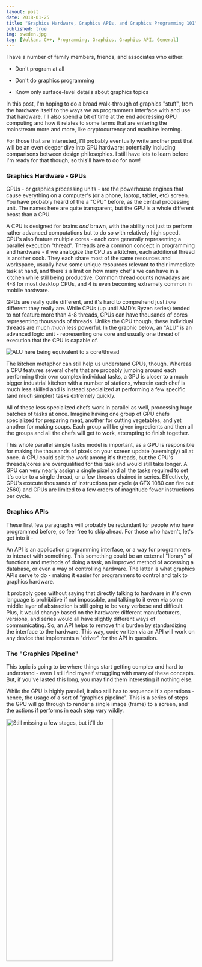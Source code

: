 ```yaml
---
layout: post
date: 2018-01-25
title: "Graphics Hardware, Graphics APIs, and Graphics Programming 101"
published: true
img: sweden.jpg
tag: [Vulkan, C++, Programming, Graphics, Graphics API, General]
---
```


I have a number of family members, friends, and associates who either:

- Don't program at all

- Don't do graphics programming

- Know only surface-level details about graphics topics

In this post, I'm hoping to do a broad walk-through of graphics "stuff", 
from the hardware itself to the ways we as programmers interface with and
use that hardware. I'll also spend a bit of time at the end addressing 
GPU computing and how it relates to some terms that are entering the mainstream
more and more, like cryptocurrency and machine learning. 

For those that are interested, I'll probably eventually write another post 
that will be an even deeper dive into GPU hardware: potentially including
comparisons between design philosophies. I still have lots to learn
before I'm ready for that though, so this'll have to do for now!

### Graphics Hardware - GPUs

GPUs - or graphics processing units - are the powerhouse engines that cause
everything on a computer's (or a phone, laptop, tablet, etc) screen. You have
probably heard of the a "CPU" before, as the central processing unit. The names
here are quite transparent, but the GPU is a whole different beast than a CPU.

A CPU is designed for brains *and* brawn, with the ability not just to perform
rather advanced computations but to do so with relatively high speed. CPU's also
feature multiple cores - each core generally representing a parallel execution 
"thread". Threads are a common concept in programming and hardware - if we analogize
the CPU as a kitchen, each additional thread is another cook. They each share most of 
the same resources and workspace, usually have some unique resources relevant to their
immediate task at hand, and there's a limit on how many chef's we can have in a kitchen
while still being productive. Common thread counts nowadays are 4-8 for most desktop
CPUs, and 4 is even becoming extremely common in mobile hardware.

GPUs are really quite different, and it's hard to comprehend just *how* different 
they really are. While CPUs (up until AMD's Ryzen series) tended to not feature 
more than 4-8 threads, GPUs can have thousands of cores representing thousands of
threads. Unlike the CPU though, these individual threads are much *much* less powerful. 
In the graphic below, an "ALU" is an advanced logic unit - representing one core and usually
one thread of execution that the CPU is capable of.

<img src="{{site.baseurl}}/assets/img/cpugpu.png" alt="ALU here being equivalent to a core/thread" />

The kitchen metaphor can still help us understand GPUs, though. Whereas a CPU features 
several chefs that are probably jumping around each performing their own complex individual
tasks, a GPU is closer to a much bigger industrial kitchen with a number of stations,
wherein each chef is much less skilled and is instead specialized at performing a few 
specific (and much simpler) tasks extremely quickly.

All of these less specialized chefs work in parallel as well, processing huge batches of 
tasks at once. Imagine having one group of GPU chefs specialized for preparing meat, another
for cutting vegetables, and yet another for making soups. Each group will be given ingredients
and then all the groups and all the chefs will get to work, attempting to finish together.

This whole parallel simple tasks model is important, as a GPU is responsible for making
the thousands of pixels on your screen update (seemingly) all at once. A CPU could split
the work among it's threads, but the CPU's threads/cores are overqualified for this task
and would still take longer. A GPU can very nearly assign a single pixel and all the tasks
required to set it's color to a single thread, or a few threads chained in series. Effectively,
GPU's execute thousands of instructions per cycle (a GTX 1080 can fire out 2560) and 
CPUs are limited to a few orders of magnitude fewer instructions per cycle.

### Graphics APIs

These first few paragraphs will probably be redundant for people who have programmed 
before, so feel free to skip ahead. For those who haven't, let's get into it - 

An API is an application programming interface, or a way for programmers to interact
with something. This something could be an external "library" of functions and methods
of doing a task, an improved method of accessing a database, or even a way of controlling
hardware. The latter is what graphics APIs serve to do - making it easier for programmers
to control and talk to graphics hardware.

It probably goes without saying that directly talking to hardware in it's own language is
prohibitive if not impossible, and talking to it even via some middle layer of abstraction
is still going to be very verbose and difficult. Plus, it would change based on the hardware:
different manufacturers, versions, and series would all have slightly different ways of communicating.
So, an API helps to remove this burden by standardizing the interface to the hardware. This way,
code written via an API will work on any device that implements a "driver" for the API in question.

### The "Graphics Pipeline"

This topic is going to be where things start getting complex and hard to understand - even I still
find myself struggling with many of these concepts. But, if you've lasted this long, you may find
them interesting if nothing else. 

While the GPU is highly parallel, it also still has to sequence it's operations - hence, the usage of
a sort of "graphics pipeline". This is a series of steps the GPU will go through to render a single image
(frame) to a screen, and the actions if performs in each step vary wildly. 

<img src="{{site.baseurl}}/assets/img/vulkan_simplified_pipeline.png" alt="Still missing a few stages, but it'll do" width="284" height="643" />